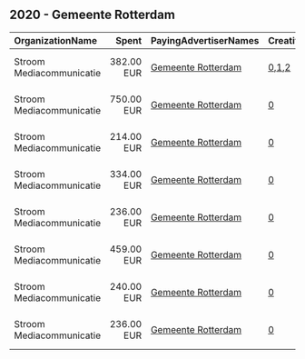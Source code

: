 ## 2020 - Gemeente Rotterdam 
|OrganizationName|Spent|PayingAdvertiserNames|CreativeUrls|Impressions|Genders|AgeBrackets|CountryCodes|BillingAddresses|CandidateBallotInformation|
|:---|---:|:---|:---|---:|:---|:---|:---|:---|:---|
|Stroom Mediacommunicatie|382.00 EUR|[Gemeente Rotterdam](2020/Gemeente_Rotterdam.md)|[0](https://www.snap.com/political-ads/asset/b9ecf56a3c39a45031a2e887f47b4ee201a2912b99f5cb58c9ffb22cf49cbd6c?mediaType=jpg),[1](https://www.snap.com/political-ads/asset/e909b6d754c30ce55e120a4dea83844bfa2f35346161028d137cb6f1b6d67a2c?mediaType=jpg),[2](https://www.snap.com/political-ads/asset/bbed1ddc4f4217af34ac242114f59f1b3ee766282cbd7c3d4ce5253c8c8e46a9?mediaType=jpg)|170,681|FEMALE|14-21|netherlands|"Vasteland 40,Rotterdam,3011 BM,NL"||
|Stroom Mediacommunicatie|750.00 EUR|[Gemeente Rotterdam](2020/Gemeente_Rotterdam.md)|[0](https://www.snap.com/political-ads/asset/b1a8925648841db2d43bcd2214b3ec2974a23914c6a8d8f1bd01dd75a1f50500?mediaType=mp4)|938,004|FEMALE|14-21|netherlands|"Vasteland 40,Rotterdam,3011 BM,NL"||
|Stroom Mediacommunicatie|214.00 EUR|[Gemeente Rotterdam](2020/Gemeente_Rotterdam.md)|[0](https://www.snap.com/political-ads/asset/fb3c8844c92e646cfe0523b00abe99d95674811273e5751636e1121b668da108?mediaType=mp4)|182,078||27-|netherlands|"Vasteland 40,Rotterdam,3011 BM,NL"||
|Stroom Mediacommunicatie|334.00 EUR|[Gemeente Rotterdam](2020/Gemeente_Rotterdam.md)|[0](https://www.snap.com/political-ads/asset/3ad6c8dd6cfcb6df5233e6e3fd58ef2b30a5738926b9e4f338e19187bc47cb9e?mediaType=mp4)|275,769||27-|netherlands|"Vasteland 40,Rotterdam,3011 BM,NL"||
|Stroom Mediacommunicatie|236.00 EUR|[Gemeente Rotterdam](2020/Gemeente_Rotterdam.md)|[0](https://www.snap.com/political-ads/asset/0fe64070a6a52d0b7b63666fdb52029c028cb08dc4c031787eb880a7bf40e292?mediaType=mp4)|271,121||27-|netherlands|"Vasteland 40,Rotterdam,3011 BM,NL"||
|Stroom Mediacommunicatie|459.00 EUR|[Gemeente Rotterdam](2020/Gemeente_Rotterdam.md)|[0](https://www.snap.com/political-ads/asset/41be5f8ba767451347b4847127a2bdb91cf176d9521d8eede49d27242eadee35?mediaType=mp4)|316,016|FEMALE|14-21|netherlands|"Vasteland 40,Rotterdam,3011 BM,NL"||
|Stroom Mediacommunicatie|240.00 EUR|[Gemeente Rotterdam](2020/Gemeente_Rotterdam.md)|[0](https://www.snap.com/political-ads/asset/15fcc331bd2671866dfabc4ba3f75477e14d87d95deb0034ac64179849b116f0?mediaType=mp4)|205,553||27-|netherlands|"Vasteland 40,Rotterdam,3011 BM,NL"||
|Stroom Mediacommunicatie|236.00 EUR|[Gemeente Rotterdam](2020/Gemeente_Rotterdam.md)|[0](https://www.snap.com/political-ads/asset/4291af8029305bee0a9b6c214b7a7ad7e21222a5e8d445e13149c6e475adcadc?mediaType=mp4)|188,440||27-|netherlands|"Vasteland 40,Rotterdam,3011 BM,NL"||
